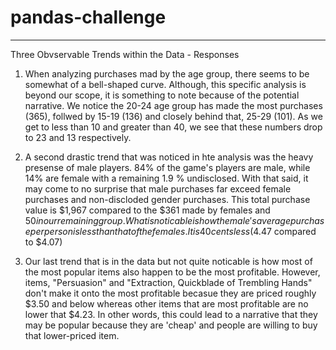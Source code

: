 # pandas-challenge

-----------------------------------------------------

Three Obvservable Trends within the Data - Responses

1) 	When analyzing purchases mad by the age group, there seems to be somewhat of a bell-shaped curve. Although,
this specific analysis is beyond our scope, it is something to note because of the potential narrative. We notice the 
20-24 age group has made the most purchases (365), follwed by 15-19 (136) and closely behind that, 25-29 (101). As 
we get to less than 10 and greater than 40, we see that these numbers drop to 23 and 13 respectively. 


2)	A second drastic trend that was noticed in hte analysis was the heavy presense of male players. 84% of the 
game's players are male, while 14% are female with a remaining 1.9 % undisclosed. With that said, it may come to no 
surprise that male purchases far exceed female purchases and non-discloded gender purchases. This total purchase value 
is $1,967 compared to the $361 made by females and $50 in our remaining group. What is noticable is how the male's 
average purchase per person is less than that of the females. It is 40 cents less ($4.47 compared to $4.07)

3)	Our last trend that is in the data but not quite noticable is how most of the most popular items also happen
to be the most profitable. However, items, "Persuasion" and "Extraction, Quickblade of Trembling Hands" don't make it 
onto the most profitable becasue they are priced roughly $3.50 and below whereas other items that are most profitable 
are no lower that $4.23. In other words, this could lead to a narrative that they may be popular because they are 'cheap'
and people are willing to buy that lower-priced item. 
